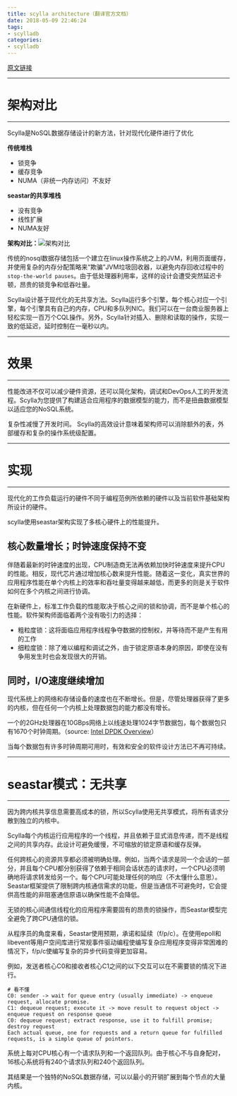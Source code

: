 ```yaml
---
title: scylla architecture（翻译官方文档）
date: 2018-05-09 22:46:24
tags:
- scylladb
categories:
- scylladb
---
```


[原文链接](https://www.scylladb.com/product/technology/)

---
# 架构对比
---

Scylla是NoSQL数据存储设计的新方法，针对现代化硬件进行了优化

**传统堆栈**

- 锁竞争
- 缓存竞争
- NUMA（非统一内存访问）不友好

**seastar的共享堆栈**

- 没有竞争
- 线性扩展
- NUMA友好

**架构对比：**![架构对比](https://www.scylladb.com/wp-content/uploads/network-diagram.png)

传统的nosql数据存储包括一个建立在linux操作系统之上的JVM，利用页面缓存，并使用复杂的内存分配策略来“欺骗”JVM垃圾回收器，以避免内存回收过程中的`stop-the-world pauses`。由于低处理器利用率，这样的设计会遭受突然延迟卡顿，昂贵的锁竞争和低吞吐量。

Scylla设计基于现代化的无共享方法。Scylla运行多个引擎，每个核心对应一个引擎，每个引擎具有自己的内存，CPU和多队列NIC。我们可以在一台商业服务器上轻松实现一百万个CQL操作。另外，Scylla针对插入、删除和读取的操作，实现一致的低延迟，延时控制在一毫秒以内。

---
# 效果
---

性能改进不仅可以减少硬件资源，还可以简化架构，调试和DevOps人工的开发流程。Scylla为您提供了构建适合应用程序的数据模型的能力，而不是扭曲数据模型以适应您的NoSQL系统。

复杂性减慢了开发时间。 Scylla的高效设计意味着架构师可以消除额外的表，外部缓存和复杂的操作系统级配置。

---
# 实现
---

现代化的工作负载运行的硬件不同于编程范例所依赖的硬件以及当前软件基础架构所设计的硬件。

scylla使用seastar架构实现了多核心硬件上的性能提升。

## 核心数量增长；时钟速度保持不变

伴随着最新的时钟速度的出现，CPU制造商无法再依赖加快时钟速度来提升CPU的性能。相反，现代芯片通过增加核心数来提升性能。随着这一变化，真实世界的应用程序性能在单个内核上的效率和吞吐量变得越来越低，而更多的则是关于软件如何在多个内核之间进行协调。

在新硬件上，标准工作负载的性能取决于核心之间的锁和协调，而不是单个核心的性能。软件架构师面临着两个没有吸引力的选择：

- 粗粒度锁：这将面临应用程序线程争夺数据的控制权，并等待而不是产生有用的工作
- 细粒度锁：除了难以编程和调试之外，由于锁定原语本身的原因，即使在没有争用发生时也会发现很大的开销。

## 同时，I/O速度继续增加

现代系统上的网络和存储设备的速度也在不断增长。但是，尽管处理器获得了更多的内核，但在任何一个内核上处理数据包的能力都没有增长。

一个的2GHz处理器在10GBps网络上以线速处理1024字节数据包，每个数据包只有1670个时钟周期。（source: [Intel DPDK Overview](http://www.intel.com/content/dam/www/public/us/en/documents/presentation/dpdk-packet-processing-ia-overview-presentation.pdf)）

当每个数据包有许多时钟周期可用时，有效和安全的软件设计方法已不再可持续。

---
# seastar模式：无共享
---

因为跨内核共享信息需要高成本的锁，所以Scylla使用无共享模式，将所有请求分散到独立的内核中。

Scylla每个内核运行应用程序的一个线程，并且依赖于显式消息传递，而不是线程之间的共享内存。此设计可避免缓慢，不可缩放的锁定原语和缓存反弹。

任何跨核心的资源共享都必须被明确处理。例如，当两个请求是同一个会话的一部分，并且每个CPU都分别获得了依赖于相同会话状态的请求时，一个CPU必须明确地将请求转发给另一个。每个CPU可能处理任何的响应（不太懂什么意思）。Seastar框架提供了限制跨内核通信需求的功能，但是当通信不可避免时，它会提供高性能的非阻塞通信原语以确保性能不会降低。

无锁的核心间通信线程化的应用程序需要固有的昂贵的锁操作，而Seastar模型完全避免了跨CPU通信的锁。

从程序员的角度来看，Seastar使用预期，承诺和延续（f/p/c）。在使用epoll和libevent等用户空间库进行常规事件驱动编程使编写复杂应用程序变得非常困难的情况下，f/p/c使编写复杂的异步代码变得更加容易。

例如，发送者核心C0和接收者核心C1之间的以下交互可以在不需要锁的情况下进行。

```
# 看不懂
C0: sender -> wait for queue entry (usually immediate) -> enqueue request, allocate promise.
C1: dequeue request; execute it -> move result to request object -> enqueue request on response queue
C0: dequeue request; extract response, use it to fulfill promise; destroy request
Each actual queue, one for requests and a return queue for fulfilled requests, is a simple queue of pointers.
```

系统上每对CPU核心有一个请求队列和一个返回队列。由于核心不与自身配对，16核心系统将有240个请求队列和240个返回队列。

其结果是一个独特的NoSQL数据存储，可以以最小的开销扩展到每个节点的大量内核。